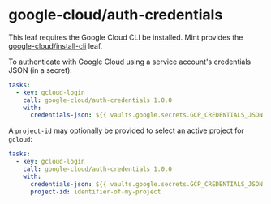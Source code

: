 # google-cloud/auth-credentials

This leaf requires the Google Cloud CLI be installed. Mint provides the
[google-cloud/install-cli](https://cloud.rwx.com/leaves/google-cloud/install-cli) leaf.

To authenticate with Google Cloud using a service account's credentials JSON (in a secret):

```yaml
tasks:
  - key: gcloud-login
    call: google-cloud/auth-credentials 1.0.0
    with:
      credentials-json: ${{ vaults.google.secrets.GCP_CREDENTIALS_JSON }}
```

A `project-id` may optionally be provided to select an active project for `gcloud`:

```yaml
tasks:
  - key: gcloud-login
    call: google-cloud/auth-credentials 1.0.0
    with:
      credentials-json: ${{ vaults.google.secrets.GCP_CREDENTIALS_JSON }}
      project-id: identifier-of-my-project
```
